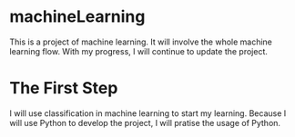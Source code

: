 # machineLearning
This is a project of machine learning. It will involve the whole machine learning flow. With my progress, I will continue to update the project.
# The First Step
I will use classification in machine learning to start my learning.
Because I will use Python to develop the project, I will pratise the usage of Python.
